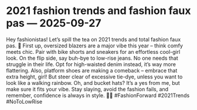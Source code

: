 # 2021 fashion trends and fashion faux pas — 2025-09-27

Hey fashionistas! Let’s spill the tea on 2021 trends and total fashion faux pas. 🌟 First up, oversized blazers are a major vibe this year – think comfy meets chic. Pair with bike shorts and sneakers for an effortless cool-girl look. On the flip side, say buh-bye to low-rise jeans. No one needs that struggle in their life. Opt for high-waisted denim instead, it’s way more flattering. Also, platform shoes are making a comeback – embrace that extra height, girl! But steer clear of excessive tie-dye, unless you want to look like a walking rainbow. Oh, and bucket hats? It’s a yes from me, but make sure it fits your vibe. Stay slaying, avoid the fashion fails, and remember, confidence is always in style. 💅✨ #FashionForward #2021Trends #NoToLowRise